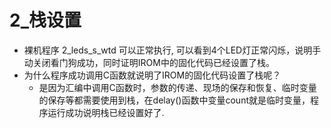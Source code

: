 # 2_栈设置

* 裸机程序 2_leds_s_wtd 可以正常执行, 可以看到4个LED灯正常闪烁，说明手动关闭看门狗成功，同时证明IROM中的固化代码已经设置了栈。
* 为什么程序成功调用C函数就说明了IROM的固化代码设置了栈呢？
  * 是因为汇编中调用C函数时，参数的传递、现场的保存和恢复、临时变量的保存等都需要使用到栈，在delay()函数中变量count就是临时变量，程序运行成功说明栈已经设置好了.